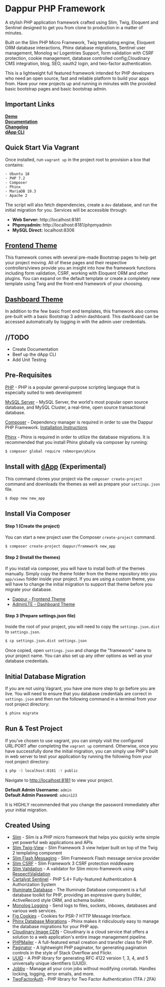 # Dappur PHP Framework

A stylish PHP application framework crafted using Slim, Twig, Eloquent and Sentinel designed to get you from clone to production in a matter of minutes.

Built on the Slim PHP Micro Framework, Twig templating engine, Eloquent ORM database interactions, Phinx database migrations, Sentinel user management, Monolog w/ Logentries Support, form validation with CSRF protection, cookie management, database controlled config,Cloudinary CMS integration, blog, SEO, oauth2 login, and two-factor authentication.

This is a lightweight full featured framework intended for PHP developers who need an open source, fast and reliable platform to build your apps from.  Have your new projects up and running in minutes with the provided basic bootstrap pages and basic bootstrap admin.

## Important Links
**[Demo](https://demo.dappur.io)**  
**[Documentation](https://docs.dappur.io)**  
**[Changelog](https://github.com/dappur/framework/blob/master/CHANGELOG.md)**  
**[dApp CLI](https://github.com/dappur/dapp)**

## Quick Start Via Vagrant
Once installed, run `vagrant up` in the project root to provision a box that contains:

    - Ubuntu 18
    - PHP 7.2
    - Composer
    - Phinx
    - MariaDB 10.3
    - Apache 2

The script will also fetch dependencies, create a `dev` database, and run the initial migration for you.  Services will be accessible through:
- **Web Server:** http://localhost:8181
- **Phpmyadmin:** http://localhost:8181/phpmyadmin
- **MySQL Direct:** localhost:8306

## [Frontend Theme](https://github.com/dappur/theme-dappur)
This framework comes with several pre-made Bootstrap pages to help get your project moving. All of these pages and their respective controllers/views provide you an insight into how the framework functions including form validation, CSRF, working with Eloquent ORM and other plugins.  You can expand on the default template or create a completely new template using Twig and the front-end framework of your choosing.

## [Dashboard Theme](https://github.com/dappur/theme-AdminLTE)
In addition to the few basic front end templates, this framework also comes pre-built with a basic Bootstrap 3 admin dashboard. This dashboard can be accessed automatically by logging in with the admin user credentials.

## //TODO
* Create Documentation
* Beef up the dApp CLI
* Add Unit Testing

## Pre-Requisites
[PHP](https://secure.php.net/) - PHP is a popular general-purpose scripting language that is especially suited to web development

[MySQL Server](https://github.com/mysql/mysql-server) - MySQL Server, the world's most popular open source database, and MySQL Cluster, a real-time, open source transactional database.

[Composer](https://getcomposer.org/) - Dependency manager is required in order to use the Dappur PHP Framework.  [Installation Instructions](https://getcomposer.org/doc/00-intro.md)

[Phinx](https://phinx.org/) - Phinx is required in order to utilize the database migrations.  It is recommended that you install Phinx globally via composer by running:
```bash
$ composer global require robmorgan/phinx
```

## Install with [dApp](https://github.com/dappur/dapp) (Experimental)
This command clones your project via the `composer create-project` command and downloads the themes as well as prepare your `settings.json` file.
```bash
$ dapp new new_app
```

## Install Via Composer
#### Step 1 (Create the project)
You can start a new project user the Composer `create-project` command.
```bash
$ composer create-project dappur/framework new_app
```

#### Step 2 (Install the themes)
If you install via composer, you will have to install both of the themes manually.  Simply copy the theme folder from the theme repository into you `app/views` folder inside your project.  If you are using a custom theme, you will have to change the initial migration to support that theme before you migrate your database.
- [Dappur - Frontend Theme](https://github.com/dappur/theme-dappur)
- [AdminLTE - Dashboard Theme](https://github.com/dappur/theme-AdminLTE)

#### Step 3 (Prepare settings.json file)
Inside the root of your project, you will need to copy the `settings.json.dist` to `settings.json`.
```bash
$ cp settings.json.dist settings.json
```
Once copied, open `settings.json` and change the "framework" name to your project name.  You can also set up any other options as well as your database credentials.

## Initial Database Migration
If you are not using Vagrant, you have one more step to go before you are live.  You will need to ensure that you database credentials are correct in `settings.json` and then run the following command in a terminal from your root project directory:
```bash
$ phinx migrate
```

## Run & Test Project
If you've chosen to use vagrant, you can simply visit the configured URL:PORT after completing the `vagrant up` command. Otherwise, once you have successfully done the initial migration, you can simply use PHP's built in web server to test your application by running the following from your root project directory:
```bash
$ php -S localhost:8181 -t public
```

Navigate to [http://localhost:8181](http://localhost:8181) to view your project.

**Default Admin Username:** `admin`  
**Default Admin Password:** `admin123`

It is HIGHLY recommended that you change the password immediately after your initial migration.

## Created Using
* [Slim](https://github.com/slimphp/Slim) - Slim is a PHP micro framework that helps you quickly write simple yet powerful web applications and APIs
* [Slim Twig-View](https://github.com/slimphp/Twig-View) - Slim Framework 3 view helper built on top of the Twig 2 templating component
* [Slim Flash Messaging](https://github.com/slimphp/Slim-Flash) - Slim Framework Flash message service provider
* [Slim CSRF](https://github.com/slimphp/Slim-Csrf) - Slim Framework 3 CSRF protection middleware
* [Slim Validation](https://github.com/awurth/slim-validation) - A validator for Slim micro-framework using [Respect\Validation](https://github.com/Respect/Validation)
* [Cartalyst Sentinel](https://github.com/cartalyst/sentinel) - PHP 5.4+ Fully-featured Authentication & Authorization System
* [Illuminate Database](https://github.com/illuminate/database) - The Illuminate Database component is a full database toolkit for PHP, providing an expressive query builder, ActiveRecord style ORM, and schema builder.
* [Monolog Logging](https://github.com/Seldaek/monolog) - Send logs to files, sockets, inboxes, databases and various web services.
* [Fig Cookies](https://github.com/dflydev/dflydev-fig-cookies) - Cookies for PSR-7 HTTP Message Interface.
* [Phinx Database Migrations](https://github.com/robmorgan/phinx) - Phinx makes it ridiculously easy to manage the database migrations for your PHP app.
* [Cloudinary Image CDN](https://github.com/cloudinary/cloudinary_php) - Cloudinary is a cloud service that offers a solution to a web application's entire image management pipeline.
* [PHPMailer](https://github.com/PHPMailer/PHPMailer) - A full-featured email creation and transfer class for PHP.
* [Paginator](https://github.com/jasongrimes/php-paginator) - A lightweight PHP paginator, for generating pagination controls in the style of Stack Overflow and Flickr.
* [UUID](https://github.com/ramsey/uuid) - A PHP library for generating RFC 4122 version 1, 3, 4, and 5 universally unique identifiers (UUID).
* [Jobby](https://github.com/jobbyphp/jobby) - Manage all your cron jobs without modifying crontab. Handles locking, logging, error emails, and more.
* [TwoFactorAuth](https://github.com/RobThree/TwoFactorAuth) - PHP library for Two Factor Authentication (TFA / 2FA)